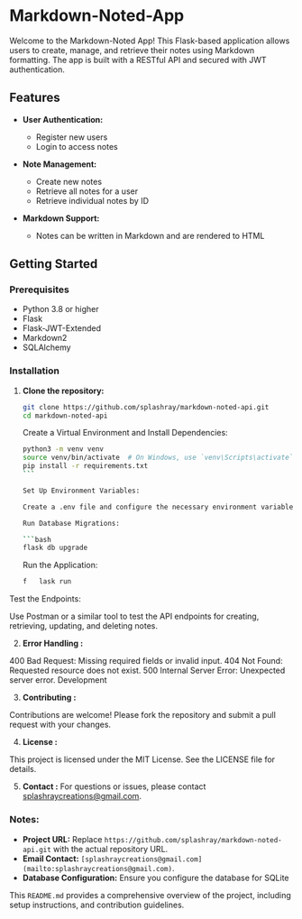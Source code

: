 # Markdown-Noted-App

Welcome to the Markdown-Noted App! This Flask-based application allows users to create, manage, and retrieve their notes using Markdown formatting. The app is built with a RESTful API and secured with JWT authentication.

## Features

- **User Authentication:**

  - Register new users
  - Login to access notes

- **Note Management:**

  - Create new notes
  - Retrieve all notes for a user
  - Retrieve individual notes by ID

- **Markdown Support:**
  - Notes can be written in Markdown and are rendered to HTML

## Getting Started

### Prerequisites

- Python 3.8 or higher
- Flask
- Flask-JWT-Extended
- Markdown2
- SQLAlchemy

### Installation

1. **Clone the repository:**

   ```bash
   git clone https://github.com/splashray/markdown-noted-api.git
   cd markdown-noted-api
   ```

   Create a Virtual Environment and Install Dependencies:

   ````bash
   python3 -m venv venv
   source venv/bin/activate  # On Windows, use `venv\Scripts\activate`
   pip install -r requirements.txt
   ```

   Set Up Environment Variables:

   Create a .env file and configure the necessary environment variables like SECRET_KEY, JWT_SECRET_KEY, DATABASE_URI, etc.

   Run Database Migrations:

   ```bash
   flask db upgrade
   ````

   Run the Application:

   ```bash
   f   lask run
   ```

Test the Endpoints:

Use Postman or a similar tool to test the API endpoints for creating, retrieving, updating, and deleting notes.

2. **Error Handling :**

400 Bad Request: Missing required fields or invalid input.
404 Not Found: Requested resource does not exist.
500 Internal Server Error: Unexpected server error.
Development

3. **Contributing :**

Contributions are welcome! Please fork the repository and submit a pull request with your changes.

4. **License :**

This project is licensed under the MIT License. See the LICENSE file for details.

5. **Contact :**
   For questions or issues, please contact splashraycreations@gmail.com.

### Notes:

- **Project URL:** Replace `https://github.com/splashray/markdown-noted-api.git` with the actual repository URL.
- **Email Contact:** `[splashraycreations@gmail.com](mailto:splashraycreations@gmail.com)`.
- **Database Configuration:** Ensure you configure the database for SQLite

This `README.md` provides a comprehensive overview of the project, including setup instructions, and contribution guidelines.
